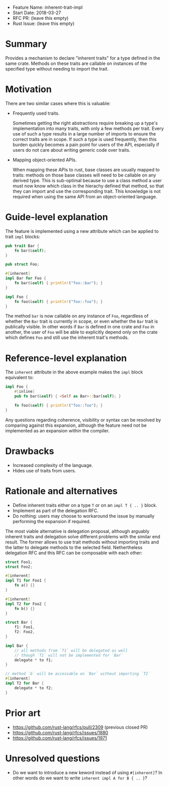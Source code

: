 - Feature Name: inherent-trait-impl
- Start Date: 2018-03-27
- RFC PR: (leave this empty)
- Rust Issue: (leave this empty)

# Summary
[summary]: #summary

Provides a mechanism to declare "inherent traits" for a type defined in the same crate. Methods on these traits are callable on instances of the specified type without needing to import the trait.

# Motivation
[motivation]: #motivation

There are two similar cases where this is valuable:

- Frequently used traits.

  Sometimes getting the right abstractions require breaking up a type's implementation into many traits, with only a few methods per
  trait. Every use of such a type results in a large number of imports to ensure the correct traits are in scope. If such a type is used
  frequently, then this burden quickly becomes a pain point for users of the API,
  especially if users do not care about writing generic code over traits.

- Mapping object-oriented APIs.

  When mapping these APIs to rust, base classes are usually mapped to traits: methods on those base classes will need to be callable on any
  derived type. This is sub-optimal because to use a class method a user must now know which class in the hierachy defined that
  method, so that they can import and use the corresponding trait. This knowledge is not required when using the same API from an
  object-oriented language.

# Guide-level explanation
[guide-level-explanation]: #guide-level-explanation

The feature is implemented using a new attribute which can be applied to trait
`impl` blocks:

```rust
pub trait Bar {
    fn bar(&self);
}

pub struct Foo;

#[inherent]
impl Bar for Foo {
    fn bar(&self) { println!("foo::bar"); }
}

impl Foo {
    fn foo(&self) { println!("foo::foo"); }
}
```

The method `bar` is now callable on any instance of `Foo`,
regardless of whether the `Bar` trait is currently in scope,
or even whether the `Bar` trait is publically visible. In other words if `Bar`
is defined in one crate and `Foo` in another, the user of `Foo` will be
able to explicitly depend only on the crate which defines `Foo` and still use
the inherent trait's methods.

# Reference-level explanation
[reference-level-explanation]: #reference-level-explanation

The `inherent` attribute in the above example makes the `impl` block equivalent to:

```rust
impl Foo {
    #[inline]
    pub fn bar(&self) { <Self as Bar>::bar(self); }

    fn foo(&self) { println!("foo::foo"); }
}
```

Any questions regarding coherence, visibility or syntax can be resolved by
comparing against this expansion, although the feature need not be implemented
as an expansion within the compiler.

# Drawbacks
[drawbacks]: #drawbacks

- Increased complexity of the language.
- Hides use of traits from users.

# Rationale and alternatives
[alternatives]: #alternatives

- Define inherent traits either on a type `T` or on an `impl T { .. }` block.
- Implement as part of the delegation RFC.
- Do nothing: users may choose to workaround the issue by manually performing the expansion if required.

The most viable alternative is delegation proposal, although arguably inherent
traits and delegation solve different problems with the similar end result.
The former allows to use trait methods without importing traits and the latter
to delegate methods to the selected field. Nethertheless delegation RFC and
this RFC can be composable with each other:

```Rust
struct Foo1;
struct Foo2;

#[inherent]
impl T1 for Foo1 {
    fn a() {}
}

#[inherent]
impl T2 for Foo2 {
    fn b() {}
}

struct Bar {
    f1: Foo1,
    f2: Foo2,
}

impl Bar {
    // all methods from `T1` will be delegated as well
    // though `T1` will not be implemented for `Bar`
    delegate * to f1;
}

// method `b` will be accessable on `Bar` without importing `T2`
#[inherent]
impl T2 for Bar {
    delegate * to f2;
}
```

# Prior art
[prior-art]: #prior-art

- https://github.com/rust-lang/rfcs/pull/2309 (previous closed PR)
- https://github.com/rust-lang/rfcs/issues/1880
- https://github.com/rust-lang/rfcs/issues/1971

# Unresolved questions
[unresolved]: #unresolved-questions

- Do we want to introduce a new keword instead of using `#[inherent]`? In other
words do we want to write `inherent impl A for B { .. }`?
